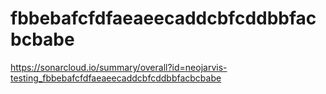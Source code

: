 # fbbebafcfdfaeaeecaddcbfcddbbfacbcbabe
https://sonarcloud.io/summary/overall?id=neojarvis-testing_fbbebafcfdfaeaeecaddcbfcddbbfacbcbabe
